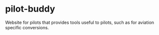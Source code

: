 # pilot-buddy
Website for pilots that provides tools useful to pilots, such as for aviation specific conversions.
